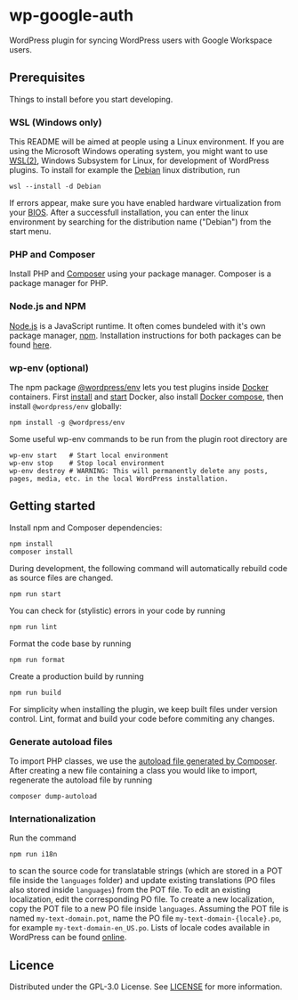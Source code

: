 # wp-google-auth

WordPress plugin for syncing WordPress users with Google Workspace users.

## Prerequisites

Things to install before you start developing.

### WSL (Windows only)

This README will be aimed at people using a Linux environment. If you are using the Microsoft Windows operating system, you might want to use [WSL(2)](https://docs.microsoft.com/en-us/windows/wsl/), Windows Subsystem for Linux, for development of WordPress plugins. To install for example the [Debian](https://www.debian.org/intro/why_debian) linux distribution, run

```console
wsl --install -d Debian
```

If errors appear, make sure you have enabled hardware virtualization from your [BIOS](https://docs.microsoft.com/en-us/windows-hardware/manufacture/desktop/boot-to-uefi-mode-or-legacy-bios-mode). After a successfull installation, you can enter the linux environment by searching for the distribution name ("Debian") from the start menu.

### PHP and Composer

Install PHP and [Composer](https://getcomposer.org/doc/00-intro.md) using your package manager. Composer is a package manager for PHP.

### Node.js and NPM

[Node.js](https://nodejs.org/en/about/) is a JavaScript runtime. It often comes bundeled with it's own package manager, [npm](https://docs.npmjs.com/about-npm). Installation instructions for both packages can be found [here](https://docs.npmjs.com/downloading-and-installing-node-js-and-npm).

### wp-env (optional)

The npm package [@wordpress/env](https://www.npmjs.com/package/@wordpress/env) lets you test plugins inside [Docker](https://docs.docker.com/get-started/overview/) containers. First [install](https://docs.docker.com/get-docker/) and [start](https://docs.docker.com/config/daemon/systemd/) Docker, also install [Docker compose](https://docs.docker.com/compose/install/), then install `@wordpress/env` globally:

```console
npm install -g @wordpress/env
```

Some useful wp-env commands to be run from the plugin root directory are

```console
wp-env start   # Start local environment
wp-env stop    # Stop local environment
wp-env destroy # WARNING: This will permanently delete any posts, pages, media, etc. in the local WordPress installation.
```

## Getting started

Install npm and Composer dependencies:

```console
npm install
composer install
```

During development, the following command will automatically rebuild code as source files are changed.

```console
npm run start
```

You can check for (stylistic) errors in your code by running

```console
npm run lint
```

Format the code base by running

```console
npm run format
```

Create a production build by running

```console
npm run build
```

For simplicity when installing the plugin, we keep built files under version control. Lint, format and build your code before commiting any changes.

### Generate autoload files

To import PHP classes, we use the [autoload file generated by Composer](https://getcomposer.org/doc/01-basic-usage.md#autoloading). After creating a new file containing a class you would like to import, regenerate the autoload file by running

```console
composer dump-autoload
```

### Internationalization

Run the command

```console
npm run i18n
```

to scan the source code for translatable strings (which are stored in a POT file inside the `languages` folder) and update existing translations (PO files also stored inside `languages`) from the POT file. To edit an existing localization, edit the corresponding PO file. To create a new localization, copy the POT file to a new PO file inside `languages`. Assuming the POT file is named `my-text-domain.pot`, name the PO file `my-text-domain-{locale}.po`, for example `my-text-domain-en_US.po`. Lists of locale codes available in WordPress can be found [online](https://wpastra.com/docs/complete-list-wordpress-locale-codes/).

## Licence

Distributed under the GPL-3.0 License. See [LICENSE](./LICENCE) for more information.
